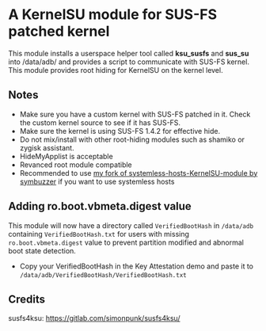 # A KernelSU module for SUS-FS patched kernel #

This module installs a userspace helper tool called **ksu_susfs** and **sus_su** into /data/adb/ and provides a script to communicate with SUS-FS kernel.
This module provides root hiding for KernelSU on the kernel level.

## Notes
- Make sure you have a custom kernel with SUS-FS patched in it. Check the custom kernel source to see if it has SUS-FS.
- Make sure the kernel is using SUS-FS 1.4.2 for effective hide.
- Do not mix/install with other root-hiding modules such as shamiko or zygisk assistant.
- HideMyApplist is acceptable
- Revanced root module compatible
- Recommended to use [my fork of systemless-hosts-KernelSU-module by symbuzzer](https://github.com/sidex15/systemless-hosts-KernelSU-module) if you want to use systemless hosts

## Adding ro.boot.vbmeta.digest value
This module will now have a directory called `VerifiedBootHash` in `/data/adb` containing `VerifiedBootHash.txt` for users with missing `ro.boot.vbmeta.digest` value to prevent partition modified and abnormal boot state detection. 
- Copy your VerifiedBootHash in the Key Attestation demo and paste it to `/data/adb/VerifiedBootHash/VerifiedBootHash.txt`

## Credits
susfs4ksu: https://gitlab.com/simonpunk/susfs4ksu/
